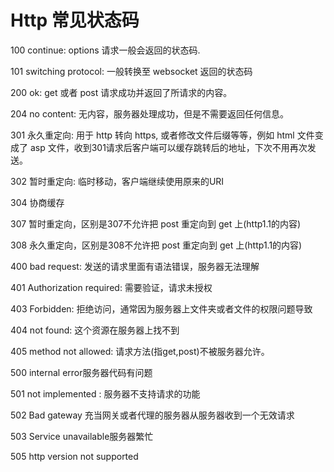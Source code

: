 # Http 常见状态码



100 continue: options 请求一般会返回的状态码.

101 switching protocol: 一般转换至 websocket 返回的状态码

200 ok: get 或者 post 请求成功并返回了所请求的内容。

204 no content: 无内容，服务器处理成功，但是不需要返回任何信息。



301 永久重定向: 用于 http 转向 https, 或者修改文件后缀等等，例如 html 文件变成了 asp 文件，收到301请求后客户端可以缓存跳转后的地址，下次不用再次发送。

302 暂时重定向: 临时移动，客户端继续使用原来的URI

304 协商缓存

307 暂时重定向，区别是307不允许把 post 重定向到 get 上(http1.1的内容)

308 永久重定向，区别是308不允许把 post 重定向到 get 上(http1.1的内容)



400 bad request: 发送的请求里面有语法错误，服务器无法理解

401 Authorization required: 需要验证，请求未授权

403 Forbidden: 拒绝访问，通常因为服务器上文件夹或者文件的权限问题导致

404 not found: 这个资源在服务器上找不到

405 method not allowed: 请求方法(指get,post)不被服务器允许。



500 internal error服务器代码有问题

501 not implemented : 服务器不支持请求的功能

502 Bad gateway 充当网关或者代理的服务器从服务器收到一个无效请求

503 Service unavailable服务器繁忙

505 http version not supported

